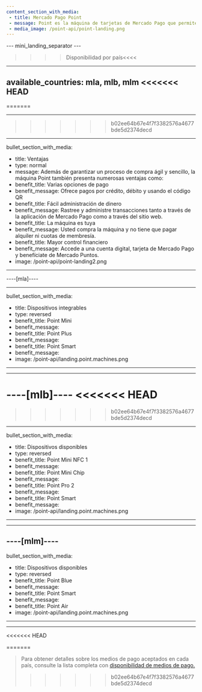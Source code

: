 ```yaml
---
content_section_with_media: 
 - title: Mercado Pago Point
 - message: Point es la máquina de tarjetas de Mercado Pago que permite a los compradores realizar pagos presenciales de forma rápida y segura mediante tarjetas de crédito o débito. Además, utilizando Point es posible ofrecer cuotas con o sin interés, además de todos los beneficios que ofrece Mercado Pago.
 - media_image: /point-api/point-landing.png
---
```


--- mini_landing_separator ---

>>>> Disponibilidad por país<<<<
---
available_countries: mla, mlb, mlm
<<<<<<< HEAD
---
=======

---

>>>>>>> b02ee64b67e4f7f3382576a4677bde5d2374decd
---
bullet_section_with_media: 
 - title: Ventajas
 - type: normal
 - message: Además de garantizar un proceso de compra ágil y sencillo, la máquina Point también presenta numerosas ventajas como:
 - benefit_title: Varias opciones de pago
 - benefit_message: Ofrece pagos por crédito, débito y usando el código QR
 - benefit_title: Fácil administración de dinero
 - benefit_message: Rastree y administre transacciones tanto a través de la aplicación de Mercado Pago como a través del sitio web.
 - benefit_title: La máquina es tuya
 - benefit_message: Usted compra la máquina y no tiene que pagar alquiler ni cuotas de membresía.
 - benefit_title: Mayor control financiero
 - benefit_message: Accede a una cuenta digital, tarjeta de Mercado Pago y benefíciate de Mercado Puntos.
 - image: /point-api/point-landing2.png
---

----[mla]----

---
bullet_section_with_media:
 - title: Dispositivos integrables
 - type: reversed
 - benefit_title: Point Mini
 - benefit_message: 
 - benefit_title: Point Plus
 - benefit_message: 
 - benefit_title: Point Smart
 - benefit_message:
 - image: /point-api/landing.point.machines.png
---

------------


----[mlb]----
<<<<<<< HEAD
=======

>>>>>>> b02ee64b67e4f7f3382576a4677bde5d2374decd
---
bullet_section_with_media: 
 - title: Dispositivos disponibles
 - type: reversed
 - benefit_title: Point Mini NFC 1
 - benefit_message: 
 - benefit_title: Point Mini Chip
 - benefit_message: 
 - benefit_title: Point Pro 2
 - benefit_message:
 - benefit_title: Point Smart
 - benefit_message:
 - image: /point-api/landing.point.machines.png
---

------------

----[mlm]----
---
bullet_section_with_media: 
 - title: Dispositivos disponibles
 - type: reversed
 - benefit_title: Point Blue
 - benefit_message: 
 - benefit_title: Point Smart
 - benefit_message: 
 - benefit_title: Point Air
 - image: /point-api/landing.point.machines.png
---

------------
<<<<<<< HEAD

=======
> Para obtener detalles sobre los medios de pago aceptados en cada país, consulte la lista completa con [disponibilidad de medios de pago.](/developers/es/docs/sales-processing/payment-methods)
>>>>>>> b02ee64b67e4f7f3382576a4677bde5d2374decd
